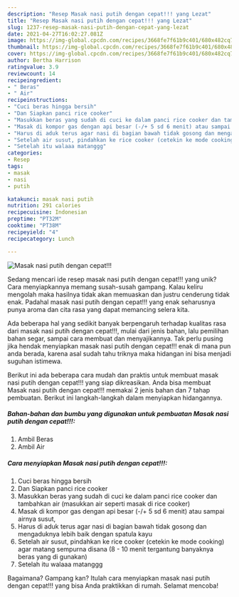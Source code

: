 ```yaml
---
description: "Resep Masak nasi putih dengan cepat!!! yang Lezat"
title: "Resep Masak nasi putih dengan cepat!!! yang Lezat"
slug: 1237-resep-masak-nasi-putih-dengan-cepat-yang-lezat
date: 2021-04-27T16:02:27.081Z
image: https://img-global.cpcdn.com/recipes/3668fe7f61b9c401/680x482cq70/masak-nasi-putih-dengan-cepat-foto-resep-utama.jpg
thumbnail: https://img-global.cpcdn.com/recipes/3668fe7f61b9c401/680x482cq70/masak-nasi-putih-dengan-cepat-foto-resep-utama.jpg
cover: https://img-global.cpcdn.com/recipes/3668fe7f61b9c401/680x482cq70/masak-nasi-putih-dengan-cepat-foto-resep-utama.jpg
author: Bertha Harrison
ratingvalue: 3.9
reviewcount: 14
recipeingredient:
- " Beras"
- " Air"
recipeinstructions:
- "Cuci beras hingga bersih"
- "Dan Siapkan panci rice cooker"
- "Masukkan beras yang sudah di cuci ke dalam panci rice cooker dan tambahkan air (masukkan air seperti masak di rice cooker)"
- "Masak di kompor gas dengan api besar (-/+ 5 sd 6 menit) atau sampai airnya susut,"
- "Harus di aduk terus agar nasi di bagian bawah tidak gosong dan mengaduknya lebih baik dengan spatula kayu"
- "Setelah air susut, pindahkan ke rice cooker (cetekin ke mode cooking) agar matang sempurna disana (8 - 10 menit tergantung banyaknya beras yang di gunakan)"
- "Setelah itu walaaa matanggg"
categories:
- Resep
tags:
- masak
- nasi
- putih

katakunci: masak nasi putih 
nutrition: 291 calories
recipecuisine: Indonesian
preptime: "PT32M"
cooktime: "PT38M"
recipeyield: "4"
recipecategory: Lunch

---
```



![Masak nasi putih dengan cepat!!!](https://img-global.cpcdn.com/recipes/3668fe7f61b9c401/680x482cq70/masak-nasi-putih-dengan-cepat-foto-resep-utama.jpg)

Sedang mencari ide resep masak nasi putih dengan cepat!!! yang unik? Cara menyiapkannya memang susah-susah gampang. Kalau keliru mengolah maka hasilnya tidak akan memuaskan dan justru cenderung tidak enak. Padahal masak nasi putih dengan cepat!!! yang enak seharusnya punya aroma dan cita rasa yang dapat memancing selera kita.

Ada beberapa hal yang sedikit banyak berpengaruh terhadap kualitas rasa dari masak nasi putih dengan cepat!!!, mulai dari jenis bahan, lalu pemilihan bahan segar, sampai cara membuat dan menyajikannya. Tak perlu pusing jika hendak menyiapkan masak nasi putih dengan cepat!!! enak di mana pun anda berada, karena asal sudah tahu triknya maka hidangan ini bisa menjadi suguhan istimewa.




Berikut ini ada beberapa cara mudah dan praktis untuk membuat masak nasi putih dengan cepat!!! yang siap dikreasikan. Anda bisa membuat Masak nasi putih dengan cepat!!! memakai 2 jenis bahan dan 7 tahap pembuatan. Berikut ini langkah-langkah dalam menyiapkan hidangannya.

<!--inarticleads1-->

##### Bahan-bahan dan bumbu yang digunakan untuk pembuatan Masak nasi putih dengan cepat!!!:

1. Ambil  Beras
1. Ambil  Air




<!--inarticleads2-->

##### Cara menyiapkan Masak nasi putih dengan cepat!!!:

1. Cuci beras hingga bersih
1. Dan Siapkan panci rice cooker
1. Masukkan beras yang sudah di cuci ke dalam panci rice cooker dan tambahkan air (masukkan air seperti masak di rice cooker)
1. Masak di kompor gas dengan api besar (-/+ 5 sd 6 menit) atau sampai airnya susut,
1. Harus di aduk terus agar nasi di bagian bawah tidak gosong dan mengaduknya lebih baik dengan spatula kayu
1. Setelah air susut, pindahkan ke rice cooker (cetekin ke mode cooking) agar matang sempurna disana (8 - 10 menit tergantung banyaknya beras yang di gunakan)
1. Setelah itu walaaa matanggg




Bagaimana? Gampang kan? Itulah cara menyiapkan masak nasi putih dengan cepat!!! yang bisa Anda praktikkan di rumah. Selamat mencoba!
